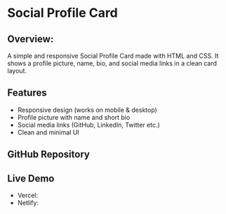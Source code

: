 
# Social Profile Card

## Overview:
A simple and responsive Social Profile Card made with HTML and CSS. It shows a profile picture, name, bio, and social media links in a clean card layout.

## Features
- Responsive design (works on mobile & desktop)  
- Profile picture with name and short bio  
- Social media links (GitHub, LinkedIn, Twitter etc.)  
- Clean and minimal UI  

## GitHub Repository


## Live Demo

- Vercel: 
- Netlify:  
